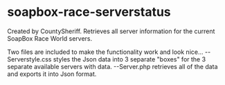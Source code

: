# soapbox-race-serverstatus
Created by CountySheriff. Retrieves all server information for the current SoapBox Race World servers.

Two files are included to make the functionality work and look nice...
--Serverstyle.css styles the Json data into 3 separate "boxes" for the 3 separate available servers with data.
--Server.php retrieves all of the data and exports it into Json format.
